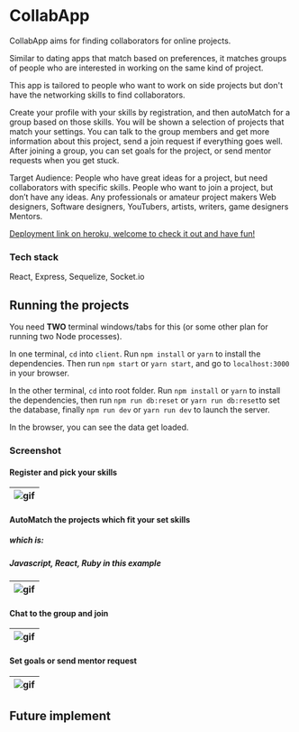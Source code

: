# CollabApp

CollabApp aims for finding collaborators for online projects. 

Similar to dating apps that match based on preferences, it matches groups of people who are interested in working on the same kind of project. 

This app is tailored to people who want to work on side projects but don't have the networking skills to find collaborators.

Create your profile with your skills by registration, and then autoMatch for a group based on those skills. You will be shown a selection of projects that match your settings.
You can talk to the group members and get more information about this project, send a join request if everything goes well. After joining a group, you can set goals for the project, or send mentor requests when you get stuck.


Target Audience: People who have great ideas for a project, but need collaborators with specific skills. People who want to join a project, but don’t have any ideas. Any professionals or amateur project makers Web designers, Software designers, YouTubers, artists, writers, game designers Mentors.


[Deployment link on heroku, welcome to check it out and have fun!](https://rocky-coast-47563.herokuapp.com/)


### Tech stack
React, Express, Sequelize, Socket.io


## Running the projects

You need **TWO** terminal windows/tabs for this (or some other plan for running two Node processes).

In one terminal, `cd` into `client`. Run `npm install` or `yarn` to install the dependencies. Then run `npm start` or `yarn start`, and go to `localhost:3000` in your browser.

In the other terminal, `cd` into root folder. Run `npm install` or `yarn` to install the dependencies, then run `npm run db:reset` or `yarn run db:reset`to set the database, finally `npm run dev` or `yarn run dev` to launch the server.

In the browser, you can see the data get loaded.

### Screenshot
#### Register and pick your skills
|![gif](https://github.com/Jessie-p05/Collab-App/blob/master/client/public/image/register.gif?raw=true)|
| ------ |



#### AutoMatch the projects which fit your set skills
##### which is:
##### Javascript, React, Ruby in this example

|![gif](https://github.com/Jessie-p05/Collab-App/blob/master/client/public/image/autoMatch.gif?raw=true)|
| ------ |
#### Chat to the group and join
|![gif](https://github.com/Jessie-p05/Collab-App/blob/master/client/public/image/chat.gif?raw=true)|
| ------ |
#### Set goals or send mentor request
|![gif](https://github.com/Jessie-p05/Collab-App/blob/master/client/public/image/goal%20and%20mentor.gif?raw=true)|
| ------ |
## Future implement


